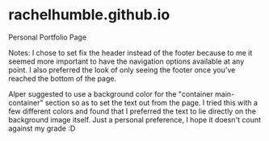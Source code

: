 # rachelhumble.github.io
Personal Portfolio Page

Notes:
I chose to set fix the header instead of the footer because to me it seemed more important to have the navigation options available at any point. I also preferred the look of only seeing the footer once you've reached the bottom of the page.

Alper suggested to use a background color for the "container main-container" section so as to set the text out from the page. I tried this with a few different colors and found that I preferred the text to lie directly on the background image itself. Just a personal preference, I hope it doesn't count against my grade :D

